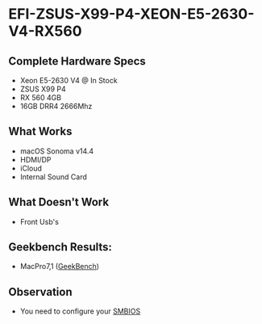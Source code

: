 # EFI-ZSUS-X99-P4-XEON-E5-2630-V4-RX560

## Complete Hardware Specs
- Xeon E5-2630 V4 @ In Stock
- ZSUS X99 P4
- RX 560 4GB 
- 16GB DRR4 2666Mhz

## What Works
- macOS Sonoma v14.4
- HDMI/DP
- iCloud
- Internal Sound Card

## What Doesn't Work
- Front Usb's

## Geekbench Results:
- MacPro7,1 ([GeekBench](https://browser.geekbench.com/v6/cpu/5113815))

## Observation
- You need to configure your <a href="https://github.com/corpnewt/GenSMBIOS">SMBIOS</a>
